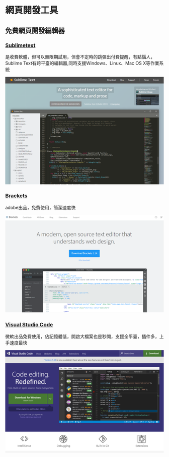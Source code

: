 # 網頁開發工具

## 免費網頁開發編輯器

### [Sublimetext](https://www.sublimetext.com/)

是收費軟體，但可以無限期試用，但會不定時的跳彈出付費提醒，有點惱人，Sublime Text有跨平臺的編輯器,同時支援Windows、Linux、Mac OS X等作業系統



![](../../.gitbook/assets/image%20%2850%29.png)

### [Brackets](http://brackets.io/)

adobe出品，免費使用，簡潔速度快

![](../../.gitbook/assets/image%20%2853%29.png)

### [Visual Studio Code](https://code.visualstudio.com)

微軟出品免費使用，佔記憶體低，開啟大檔案也是秒開，支援全平臺，插件多，上手速度最快

![](../../.gitbook/assets/image%20%284%29.png)


